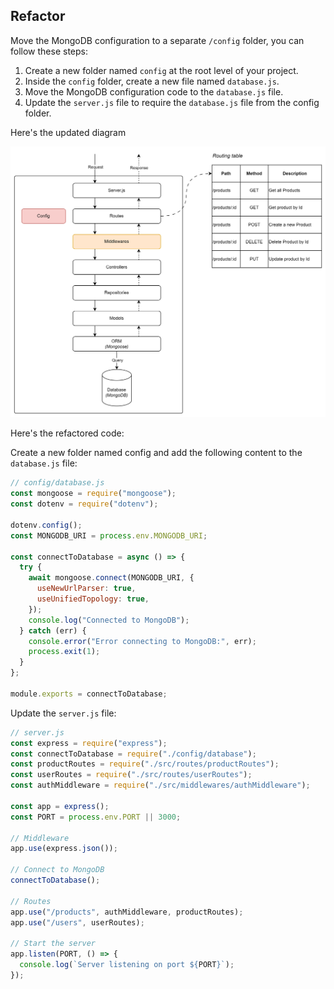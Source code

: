 ## Refactor

Move the MongoDB configuration to a separate `/config` folder, you can follow these steps:

1. Create a new folder named `config` at the root level of your project.
2. Inside the `config` folder, create a new file named `database.js`.
3. Move the MongoDB configuration code to the `database.js` file.
4. Update the `server.js` file to require the `database.js` file from the config folder.

Here's the updated diagram

![Alt text](image-10.png)

Here's the refactored code:

Create a new folder named config and add the following content to the `database.js` file:

```js
// config/database.js
const mongoose = require("mongoose");
const dotenv = require("dotenv");

dotenv.config();
const MONGODB_URI = process.env.MONGODB_URI;

const connectToDatabase = async () => {
  try {
    await mongoose.connect(MONGODB_URI, {
      useNewUrlParser: true,
      useUnifiedTopology: true,
    });
    console.log("Connected to MongoDB");
  } catch (err) {
    console.error("Error connecting to MongoDB:", err);
    process.exit(1);
  }
};

module.exports = connectToDatabase;
```

Update the `server.js` file:

```js
// server.js
const express = require("express");
const connectToDatabase = require("./config/database");
const productRoutes = require("./src/routes/productRoutes");
const userRoutes = require("./src/routes/userRoutes");
const authMiddleware = require("./src/middlewares/authMiddleware");

const app = express();
const PORT = process.env.PORT || 3000;

// Middleware
app.use(express.json());

// Connect to MongoDB
connectToDatabase();

// Routes
app.use("/products", authMiddleware, productRoutes);
app.use("/users", userRoutes);

// Start the server
app.listen(PORT, () => {
  console.log(`Server listening on port ${PORT}`);
});
```
